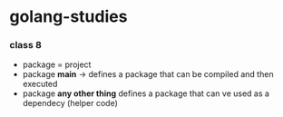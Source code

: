 # golang-studies

### class 8
- package = project
- package **main** -> defines a package that can be compiled and then executed
- package **any other thing** defines a package that can ve used as a dependecy (helper code)
